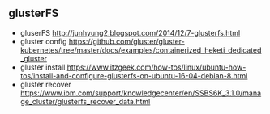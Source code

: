 ## glusterFS

- gluserFS	http://junhyung2.blogspot.com/2014/12/7-glusterfs.html
- gluster config	https://github.com/gluster/gluster-kubernetes/tree/master/docs/examples/containerized_heketi_dedicated_gluster
- gluster install	https://www.itzgeek.com/how-tos/linux/ubuntu-how-tos/install-and-configure-glusterfs-on-ubuntu-16-04-debian-8.html
- gluster recover https://www.ibm.com/support/knowledgecenter/en/SSBS6K_3.1.0/manage_cluster/glusterfs_recover_data.html
